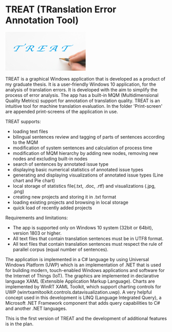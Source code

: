 # TREAT (TRanslation Error Annotation Tool)

<img src="https://github.com/SuzanaMajcunic/AnalysisOfTranslationErrors/blob/master/Print-screens/Logo_TREAT.png" title="TREAT logo" width="250">

TREAT is a graphical Windows application that is developed as a product of my graduate thesis. It is a user-friendly Windows 10 application, for the analysis of translation errors. It is developed with the aim to simplify the process of error analysis. The app has a built-in MQM (Multidimensional Quality Metrics) support for annotation of translation quality. TREAT is an intuitive tool for machine translation evaluation. In the folder 'Print-screen' are appended print-screens of the application in use.

TREAT supports:
- loading text files
- bilingual sentences review and tagging of parts of sentences according to the MQM
- modification of system sentences and calculation of process time
- modification of MQM hierarchy by adding new nodes, removing new nodes and excluding built-in nodes
- search of sentences by annotated issue type
- displaying basic numerical statistics of annotated issue types
- generating and displaying visualizations of annotated issue types (Line chart and Pie chart)
- local storage of statistics file(.txt, .doc, .rtf) and visualizations (.jpg, .png)
- creating new projects and storing it in .txt format
- loading existing projects and browsing in local storage
- quick load of recently added projects

Requirements and limitations:
- The app is supported only on Windows 10 system (32bit or 64bit), version 1803 or higher.
- All text files that contain translation sentences must be in UTF8 format.
- All text files that contain translation sentences must respect the rule of parallel corpus (equal number of sentences).

The application is implemented in a C# language by using Universal Windows Platform (UWP) which is an implementation of .NET that is used for building modern, touch-enabled Windows applications and software for the Internet of Things (IoT). The graphics are implemented in declarative language XAML (Extensible Application Markup Language).
Charts are implemented by WinRT XAML Toolkit, which support charting controls for UWP (winrtxamltoolkit.controls.datavisualization.uwp).
A very helpful concept used in this development is LINQ (Language Integrated Query), a Microsoft .NET Framework component that adds query capabilities to C# and another .NET languages.

This is the first version of TREAT and the development of additional features is in the plan.
